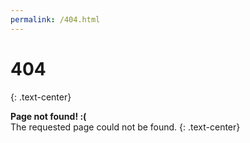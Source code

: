 ```yaml
---
permalink: /404.html
---
```


# 404
{: .text-center}

**Page not found! :(**\
The requested page could not be found.
{: .text-center}